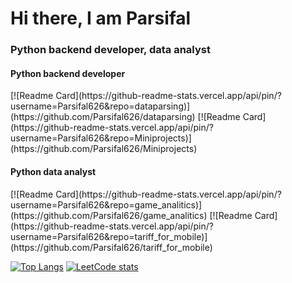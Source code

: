 <h1>Hi there, I am Parsifal</h1>
<h3>Python backend developer, data analyst </h3>



<h4>Python backend developer</h4>
[![Readme Card](https://github-readme-stats.vercel.app/api/pin/?username=Parsifal626&repo=dataparsing)](https://github.com/Parsifal626/dataparsing)
[![Readme Card](https://github-readme-stats.vercel.app/api/pin/?username=Parsifal626&repo=Miniprojects)](https://github.com/Parsifal626/Miniprojects)

<h4>Python data analyst </h4>
[![Readme Card](https://github-readme-stats.vercel.app/api/pin/?username=Parsifal626&repo=game_analitics)](https://github.com/Parsifal626/game_analitics)
[![Readme Card](https://github-readme-stats.vercel.app/api/pin/?username=Parsifal626&repo=tariff_for_mobile)](https://github.com/Parsifal626/tariff_for_mobile)

[![Top Langs](https://github-readme-stats.vercel.app/api/top-langs/?username=Parsifal626&layout=compact)](https://github.com/Parsifal626/github-readme-stats)
[![LeetCode stats](https://leetcode-stats-six.vercel.app/api?username=KnlnKS)](https://github.com/ruslan626/leetcode-stats)


<!--
**Parsifal626/Parsifal626** is a ✨ _special_ ✨ repository because its `README.md` (this file) appears on your GitHub profile.

Here are some ideas to get you started:
### Hi there 👋
- 🔭 I’m currently working on ...
- 🌱 I’m currently learning ...
- 👯 I’m looking to collaborate on ...
- 🤔 I’m looking for help with ...
- 💬 Ask me about ...
- 📫 How to reach me: ...
- 😄 Pronouns: ...
- ⚡ Fun fact: ...
-->
